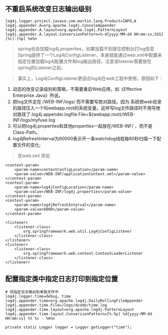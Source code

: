 ##  不重启系统改变日志输出级别
```
log4j.logger.project.javase.com.martin.lang.Product=INFO,A
log4j.appender.A=org.apache.log4j.ConsoleAppender
log4j.appender.A.layout=org.apache.log4j.PatternLayout
log4j.appender.A.layout.ConversionPattern=%-d{yyyy-MM-dd HH:mm:ss,SSS} [%c]-[%p] %m%n
```

> spring也会加载log4j.properties，如果加载不到就往控制台打log信息Spring提供了一个Log4jConfigListener，本身就能通过web.xml中配置来指定位置加载log4j配置文件和log输出路径，注意该listener需要放在spring的Listener之前。

> 事实上，Log4jConfigListener更适合log4j在web工程中使用，原因如下：

1. 动态的改变记录级别和策略，不需要重启Web应用，如《Effective Enterprise Java》所说。
2. 把log文件定在 /WEB-INF/logs/ 而不需要写绝对路径。因为 系统把web目录的路径压入一个叫webapp.root的系统变量。这样写log文件路径时不用写绝对路径了.log4j.appender.logfile.File=${webapp.root}/WEB-INF/logs/myfuse.log
3. 可以把log4j.properties和其他properties一起放在/WEB-INF/ ，而不是Class-Path。
4. log4jRefreshInterval为60000表示开一条watchdog线程每60秒扫描一下配置文件的变化;

> 在web.xml 添加

```
<context-param>
    <param-name>contextConfigLocation</param-name>
    <param-value>/WEB-INF/applicationContext.xml</param-value>
</context-param>
<context-param>
    <param-name>log4jConfigLocation</param-name>
    <param-value>/WEB-INF/log4j.properties</param-value>
</context-param>
<context-param>
    <param-name>log4jRefreshInterval</param-name>
    <param-value>6000</param-value>
</context-param>

<listener>
    <listener-class>
        org.springframework.web.util.Log4jConfigListener
    </listener-class>
</listener>
<listener>
    <listener-class>
        org.springframework.web.context.ContextLoaderListener
    </listener-class>
</listener>
```

## 配置指定类中指定日志打印到指定位置
```
# 将指定日志输出到单独文件中
log4j.logger.time=debug, time
log4j.appender.time=org.apache.log4j.DailyRollingFileAppender
log4j.appender.time.File=/logs/dcode/time.log
log4j.appender.time.layout=org.apache.log4j.PatternLayout
log4j.appender.time.layout.ConversionPattern=[%-5p] %d{yyyy-MM-dd HH:mm:ss} %t %c - %m%n
```

```
private static Logger logger = Logger.getLogger("time");
```

